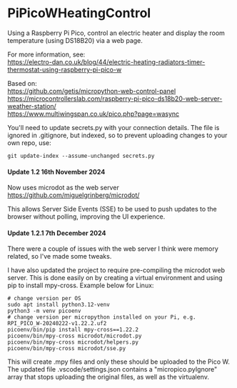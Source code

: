 # PiPicoWHeatingControl
Using a Raspberry Pi Pico, control an electric heater and display the room temperature (using DS18B20) via a web page.

For more information, see:  
https://electro-dan.co.uk/blog/44/electric-heating-radiators-timer-thermostat-using-raspberry-pi-pico-w

Based on:  
https://github.com/getis/micropython-web-control-panel  
https://microcontrollerslab.com/raspberry-pi-pico-ds18b20-web-server-weather-station/  
https://www.multiwingspan.co.uk/pico.php?page=wasync  

You'll need to update secrets.py with your connection details. The file is ignored in .gitignore, but indexed, so to prevent uploading changes to your own repo, use:

    git update-index --assume-unchanged secrets.py

#### Update 1.2 16th November 2024
Now uses microdot as the web server https://github.com/miguelgrinberg/microdot/ 

This allows Server Side Events (SSE) to be used to push updates to the browser without polling, improving the UI experience. 

#### Update 1.2.1 7th December 2024
There were a couple of issues with the web server I think were memory related, so I've made some tweaks. 

I have also updated the project to require pre-compiling the microdot web server. This is done easily on by creating a virtual environment and using pip to install mpy-cross. Example below for Linux:

    # change version per OS
    sudo apt install python3.12-venv 
    python3 -m venv picoenv
    # change version per micropython installed on your Pi, e.g. RPI_PICO_W-20240222-v1.22.2.uf2
    picoenv/bin/pip install mpy-cross==1.22.2 
    picoenv/bin/mpy-cross microdot/microdot.py
    picoenv/bin/mpy-cross microdot/helpers.py
    picoenv/bin/mpy-cross microdot/sse.py

This will create .mpy files and only these should be uploaded to the Pico W. The updated file .vscode/settings.json contains a "micropico.pyIgnore" array that stops uploading the original files, as well as the virtualenv. 
